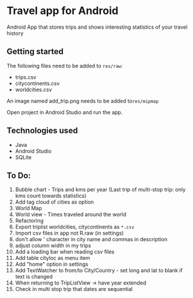 # Travel app for Android
Android App that stores trips and shows interesting statistics of your travel history

## Getting started
The following files need to be added to `res/raw`:
- trips.csv
- citycontinents.csv
- worldcities.csv

An image named add_trip.png needs to be added to`res/mipmap`

Open project in Android Studio and run the app.

## Technologies used
- Java
- Android Studio
- SQLite

## To Do:
1. Bubble chart - Trips and kms per year (Last trip of multi-stop trip: only kms count towards statistics)
1. Add tag cloud of cities as option
1. World Map
1. World view - Times traveled around the world
1. Refactoring
1. Export triplist worldcities, citycontinents as `*.csv`
1. Import csv files in app not R.raw (in settings)
1. don't allow ' character in city name and commas in description
1. adjust column width in my trips
1. Add a loading bar when reading csv files
1. Add table cityloc as menu item
1. Add "home" option in settings
1. Add TextWatcher to from/to City/Country - set long and lat to blank if text is changed
1. When returning to TripListView -> have year extended
1. Check in multi stop trip that dates are sequential
